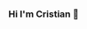 ### Hi I'm Cristian 👋

<!-- js
const cristian1098 = {
  pronouns: "he" | "him",
  code: [Javascript, Typescript, HTML, CSS,Java,c#,],
  tools: [React, Redux, Node, Storybook, Styled-Components, Jest, Docker],
  architecture: ["microservices"],
}
...
you cand find me:
[email] fernandezcristian1098@gmail.com

**cristian1098/cristian1098** is a ✨ _special_ ✨ repository because its `README.md` (this file) appears on your GitHub profile.

Here are some ideas to get you started:

- 🔭 I’m currently working on ...
- 🌱 I’m currently learning ...
- 👯 I’m looking to collaborate on ...
- 🤔 I’m looking for help with ...
- 💬 Ask me about ...
- 📫 How to reach me: ...
- 😄 Pronouns: ...
- ⚡ Fun fact: ...
-->
